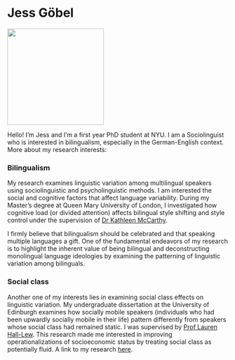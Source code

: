# Jess Göbel

<img src="https://user-images.githubusercontent.com/123706497/217834514-8479c987-b2d5-4bdb-885f-3641440f2686.jpg" width="220">

Hello! I’m Jess and I’m a first year PhD student at NYU. I am a Sociolinguist who is interested in bilingualism, especially in the German-English context. More about my research interests:

### Bilingualism

My research examines linguistic variation among multilingual speakers using sociolinguistic and psycholinguistic methods. I am interested the social and cognitive factors that affect language variability. During my Master’s degree at Queen Mary University of London, I investigated how cognitive load (or divided attention) affects bilingual style shifting and style control under the supervision of [Dr Kathleen McCarthy](https://www.qmul.ac.uk/sllf/linguistics/people/academic/profiles/mccarthy.html).

I firmly believe that bilingualism should be celebrated and that speaking multiple languages a gift. One of the fundamental endeavors of my research is to highlight the inherent value of being bilingual and deconstructing monolingual language ideologies by examining the patterning of linguistic variation among bilinguals. 

### Social class

Another one of my interests lies in examining social class effects on linguistic variation. My undergraduate dissertation at the University of Edinburgh examines how socially mobile speakers (individuals who had been upwardly socially mobile in their life) pattern differently from speakers whose social class had remained static. I was supervised by [Prof Lauren Hall-Lew](https://www.laurenhall-lew.com/). This research made me interested in improving operationalizations of socioeconomic status by treating social class as potentially fluid. A link to my research [here](http://journals.ed.ac.uk/lifespansstyles/article/view/5219). 


